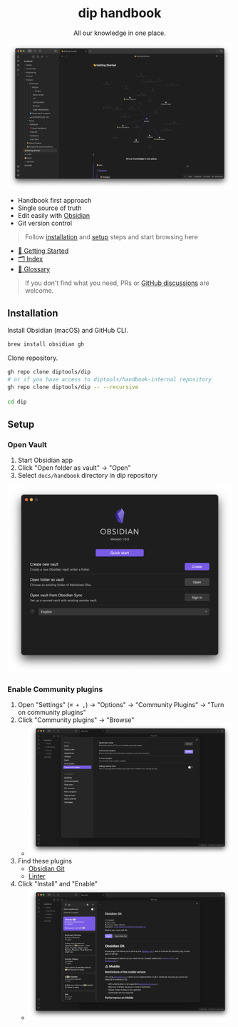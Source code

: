 <div align="center">
	<h1>dip handbook</h1>
	<p>All our knowledge in one place.</p>
</div>

![Obsidian vault menu](./assets/images/obsidian/handbook.png)
- Handbook first approach
- Single source of truth
- Edit easily with [Obsidian](https://obsidian.md/)
- Git version control

> Follow [installation](#Installation) and [setup](#Setup) steps and start browsing here

- [👋 Getting Started](👋%20Getting%20Started.md)
- [🗂 Index](🗂%20Index.md)
- [🛒 Glossary](🛒%20Glossary.md)

> If you don't find what you need, PRs or [GitHub discussions](https://github.com/diptools/dip/discussions) are welcome.

## Installation

Install Obsidian (macOS) and GitHub CLI.

```sh
brew install obsidian gh
```

Clone repository.

```sh
gh repo clone diptools/dip
# or if you have access to diptools/handbook-internal repository
gh repo clone diptools/dip -- --recursive
 
cd dip
```

## Setup

### Open Vault

1. Start Obsidian app
2. Click "Open folder as vault" -> "Open"
3. Select `docs/handbook` directory in dip repository

![Obsidian vault menu](./assets/images/obsidian/vault-menu.png)
### Enable Community plugins
1. Open "Settings" (`⌘ + ,`) -> "Options" -> "Community Plugins" -> "Turn on community plugins"
2. Click "Community plugins" -> "Browse"
	- ![Enable third party plugin](./assets/images/obsidian/community-plugins.png)   
3. Find these plugins
	- [Obsidian Git](https://github.com/denolehov/obsidian-git)
	- [Linter](https://github.com/platers/obsidian-linter)
4. Click "Install" and "Enable"
	- ![Obsidian Git Plugin](./assets/images/obsidian/obsidian-git-plugin.png)
